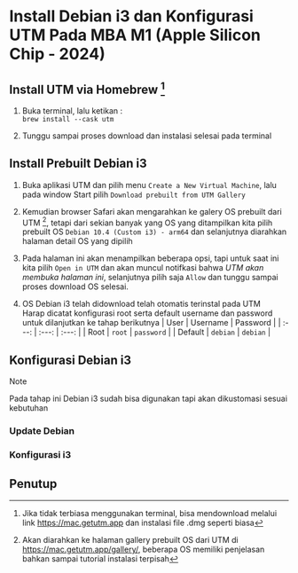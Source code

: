 # Install Debian i3 dan Konfigurasi UTM Pada MBA M1 (Apple Silicon Chip - 2024)

## Install UTM via Homebrew [^1]

1. Buka terminal, lalu ketikan : \
   `brew install --cask utm`

2. Tunggu sampai proses download dan instalasi selesai pada terminal

## Install Prebuilt Debian i3

1. Buka aplikasi UTM dan pilih menu `Create a New Virtual Machine`, lalu pada window Start pilih `Download prebuilt from UTM Gallery`

2. Kemudian browser Safari akan mengarahkan ke galery OS prebuilt dari UTM [^2], tetapi dari sekian banyak yang OS yang ditampilkan kita pilih prebuilt OS `Debian 10.4 (Custom i3) - arm64` dan selanjutnya diarahkan halaman detail OS yang dipilih

3. Pada halaman ini akan menampilkan beberapa opsi, tapi untuk saat ini kita pilih `Open in UTM` dan akan muncul notifkasi bahwa _UTM akan membuka halaman ini_, selanjutnya pilih saja `Allow` dan tunggu sampai proses download OS selesai.

4. OS Debian i3 telah didownload telah otomatis terinstal pada UTM \
   Harap dicatat konfigurasi root serta default username dan password untuk dilanjutkan ke tahap berikutnya
   | User | Username | Password |
   | :---: | :---: | :---: |
   | Root | `root` | `password` |
   | Default | `debian` | `debian` |

## Konfigurasi Debian i3

> [!NOTE]  
> Pada tahap ini Debian i3 sudah bisa digunakan tapi akan dikustomasi sesuai kebutuhan

### Update Debian

### Konfigurasi i3

## Penutup

[^1]: Jika tidak terbiasa menggunakan terminal, bisa mendownload melalui link <https://mac.getutm.app> dan instalasi file .dmg seperti biasa
[^2]: Akan diarahkan ke halaman gallery prebuilt OS dari UTM di <https://mac.getutm.app/gallery/>, beberapa OS memiliki penjelasan bahkan sampai tutorial instalasi terpisah
